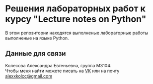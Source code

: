 # Решения лабораторных работ к курсу "Lecture notes on Python"
В этом репозитории находятся выполненые лабораторные работы выполненые на языке Python.
## Данные для связи 
Колесова Александра Евгеньевна, группа M3104.  
Чтобы меня найти можете писать на [VK](http://vk.com/alexkolc) или на почту alexxkolcc@gmail.com

